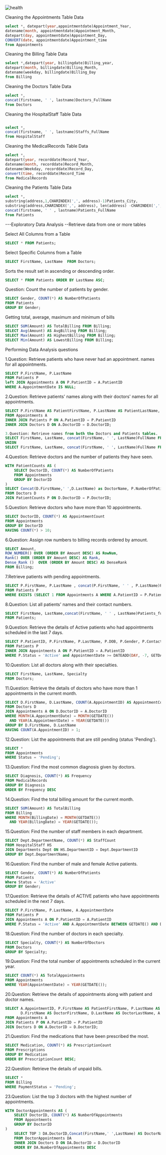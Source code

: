 ![health](https://github.com/user-attachments/assets/da804760-fc52-4951-844f-d89df2431465)

Cleaning the Appointments Table Data
```sql
select *, datepart(year,appointmentdate)Appointment_Year,
datename(month, appointmentdate)Appointment_Month,
datepart(day, appointmentdate)Appointment_Day,
CONVERT(date, appointmentdate)Appointment_time
from Appointments
```

Cleaning the Billing Table Data
```sql
select *,datepart(year, billingdate)Billing_year,
datepart(month, billingdate)Billing_Month,
datename(weekday, billingdate)Billing_Day
from Billing
```

Cleaning the Doctors Table Data
```sql
select *,
concat(firstname, ' ', lastname)Doctors_FullName
from Doctors
```

Cleaning the HospitalStaff Table Data
```sql

select *,
concat(firstname, ' ', lastname)Staffs_FullName
from HospitalStaff
```

Cleaning the MedicalRecords Table Data
```sql
select *,
datepart(year, recorddate)Record_Year,
datename(month, recorddate)Record_Month,
datename(Weekday, recorddate)Record_Day,
convert(time, recorddate)Record_Time
from MedicalRecords
```

Cleaning the Patients Table Data

```sql
select *,
substring(address,1,CHARINDEX(',', address)-1)Patients_City,
substring(address,CHARINDEX(',', address), len(address) -CHARINDEX(',', address)+1)Patients_State,
concat(firstname, ' ' , lastname)Patients_FullName
from Patients

```
---Exploratory Data Analysis
--Retrieve data from one or more tables

Select All Columns from a Table
```sql
SELECT * FROM Patients;
```


Select Specific Columns from a Table
```sql
SELECT FirstName, LastName  FROM Doctors;
```


Sorts the result set in ascending or descending order.
```sql
SELECT * FROM Patients ORDER BY LastName ASC;
```

Question: Count the number of patients by gender.
```sql
SELECT Gender, COUNT(*) AS NumberOfPatients
FROM Patients
GROUP BY Gender;
```
Getting total, average, maximum and minimum of bills
```sql
SELECT SUM(Amount) AS TotalBilling FROM Billing;
SELECT Avg(Amount) AS AvgBilling FROM Billing;
SELECT Max(Amount) AS HighestBilling FROM Billing;
SELECT Min(Amount) AS LowestBilling FROM Billing;
```


Performing Data Analysis questions

1.Question: Retrieve patients who have never had an appointment. names for all appointments.
```sql
SELECT P.FirstName, P.LastName
FROM Patients P
left JOIN Appointments A ON P.PatientID = A.PatientID
WHERE A.AppointmentDate IS NULL;
```


2.Question: Retrieve patients' names along with their doctors' names for all appointments.
```sql
SELECT P.FirstName AS PatientFirstName, P.LastName AS PatientLastName, D.FirstName AS DoctorFirstName, D.LastName AS DoctorLastName
FROM Appointments A
INNER JOIN Patients P ON A.PatientID = P.PatientID
INNER JOIN Doctors D ON A.DoctorID = D.DoctorID;
```
```sql
3.Question: Retrieve names from both the Doctors and Patients tables.
SELECT FirstName, LastName, concat(FirstName, ' ', LastName)FullName FROM Doctors
UNION
SELECT FirstName, LastName, concat(FirstName, ' ', LastName)FullName FROM Patients;
```

4.Question: Retrieve doctors and the number of patients they have seen.
```sql
WITH PatientCounts AS (
    SELECT DoctorID, COUNT(*) AS NumberOfPatients
    FROM Appointments
    GROUP BY DoctorID
)
SELECT Concat(D.FirstName,' ',D.LastName) as DoctorName, P.NumberOfPatients
FROM Doctors D
JOIN PatientCounts P ON D.DoctorID = P.DoctorID;
```
5.Question: Retrieve doctors who have more than 10 appointments.
```sql
SELECT DoctorID, COUNT(*) AS AppointmentCount
FROM Appointments
GROUP BY DoctorID
HAVING COUNT(*) > 10;
```

6.Question: Assign row numbers to billing records ordered by amount.
```sql
SELECT Amount,
ROW_NUMBER() OVER (ORDER BY Amount DESC) AS RowNum,
Rank() OVER (ORDER BY Amount DESC) AS Rank,
Dense_Rank ()  OVER (ORDER BY Amount DESC) AS DenseRank
FROM Billing;
```

7.Retrieve patients with pending appointments.
```sql
SELECT P.FirstName, P.LastName , concat(P.FirstName, ' ' , P.LastName)Patients_FullName
FROM Patients P
WHERE EXISTS (SELECT 1 FROM Appointments A WHERE A.PatientID = P.PatientID AND A.Status = 'Pending');
```
8.Question: List all patients' names and their contact numbers.
```sql
SELECT FirstName, LastName,concat(FirstName, ' ' , LastName)Patients_fullName, ContactNumber
FROM Patients;
```
9.Question: Retrieve the details of Active patients who had appointments scheduled in the last 7 days.
```sql
SELECT P.PatientID, P.FirstName, P.LastName, P.DOB, P.Gender, P.ContactNumber, P.Address
FROM Patients P
INNER JOIN Appointments A ON P.PatientID = A.PatientID
WHERE P.Status = 'Active' and AppointmentDate >= DATEADD(DAY, -7, GETDATE());
```
10.Question: List all doctors along with their specialties.
```sql
SELECT FirstName, LastName, Specialty
FROM Doctors;
```
11.Question: Retrieve the details of doctors who have more than 1 appointments in the current month.
```sql
SELECT D.FirstName, D.LastName, COUNT(A.AppointmentID) AS AppointmentCount
FROM Doctors D
JOIN Appointments A ON D.DoctorID = A.DoctorID
WHERE MONTH(A.AppointmentDate) = MONTH(GETDATE())
  AND YEAR(A.AppointmentDate) = YEAR(GETDATE())
GROUP BY D.FirstName, D.LastName
HAVING COUNT(A.AppointmentID) > 1;
```

12.Question: List the appointments that are still pending (status 'Pending').
```sql
SELECT *
FROM Appointments
WHERE Status = 'Pending';
```
13.Question: Find the most common diagnosis given by doctors.
```sql
SELECT Diagnosis, COUNT(*) AS Frequency
FROM MedicalRecords
GROUP BY Diagnosis
ORDER BY Frequency DESC
```
14.Question: Find the total billing amount for the current month.
```sql
SELECT SUM(Amount) AS TotalBilling
FROM Billing
WHERE MONTH(BillingDate) = MONTH(GETDATE())
  AND YEAR(BillingDate) = YEAR(GETDATE());
```
15.Question: Find the number of staff members in each department.
 ```sql
SELECT Dept.DepartmentName, COUNT(*) AS StaffCount
FROM HospitalStaff HS
JOIN Departments Dept ON HS.DepartmentID = Dept.DepartmentID
GROUP BY Dept.DepartmentName;
```
16.Question: Find the number of male and female Active patients.
```sql
SELECT Gender, COUNT(*) AS NumberOfPatients
FROM Patients
Where Status = 'Active'
GROUP BY Gender;
```
17.Question: Retrieve the details of ACTIVE patients who have appointments scheduled in the next 7 days.
```sql
SELECT P.FirstName, P.LastName, A.AppointmentDate
FROM Patients P
JOIN Appointments A ON P.PatientID = A.PatientID
WHERE P.Status = 'Active' AND A.AppointmentDate BETWEEN GETDATE() AND DATEADD(DAY, 7, GETDATE());
```

18.Question: Find the number of doctors in each specialty.
```sql
SELECT Specialty, COUNT(*) AS NumberOfDoctors
FROM Doctors
GROUP BY Specialty;
```
19.Question: Find the total number of appointments scheduled in the current year.
```sql
SELECT COUNT(*) AS TotalAppointments
FROM Appointments
WHERE YEAR(AppointmentDate) = YEAR(GETDATE());
```
20.Question: Retrieve the details of appointments along with patient and doctor names.
```sql
SELECT A.AppointmentID, P.FirstName AS PatientFirstName, P.LastName AS PatientLastName,
       D.FirstName AS DoctorFirstName, D.LastName AS DoctorLastName, A.AppointmentDate
FROM Appointments A
JOIN Patients P ON A.PatientID = P.PatientID
JOIN Doctors D ON A.DoctorID = D.DoctorID;
```
21.Question: Find the medications that have been prescribed the most.
```sql
SELECT Medication, COUNT(*) AS PrescriptionCount
FROM Prescriptions
GROUP BY Medication
ORDER BY PrescriptionCount DESC;
```
22.Question: Retrieve the details of unpaid bills.
```sql
SELECT *
FROM Billing
WHERE PaymentStatus = 'Pending';
```
23.Question: List the top 3 doctors with the highest number of appointments.
```sql
WITH DoctorAppointments AS (
    SELECT DoctorID, COUNT(*) AS NumberOfAppointments
    FROM Appointments
    GROUP BY DoctorID
)
    SELECT TOP 3 DA.DoctorID,Concat(FirstName,' ',LastName) AS DoctorName, DA.NumberOfAppointments
    FROM DoctorAppointments DA
    INNER JOIN Doctors D ON DA.DoctorID = D.DoctorID
    ORDER BY DA.NumberOfAppointments DESC
```
